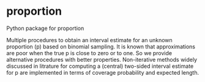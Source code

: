 # proportion
Python package for proportion

Multiple procedures to obtain an interval estimate for an unknown
proportion (p) based on binomial sampling. It is known that approximations
are poor when the true p is close to zero or to one. So we provide alternative
procedures with better properties. Non-iterative methods widely discussed
in litrature for computing a (central) two-sided interval estimate for p are
implemented in terms of coverage probability and expected length.
